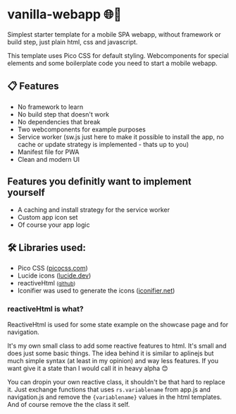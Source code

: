 # vanilla-webapp 🌐📱

Simplest starter template for a mobile SPA webapp, without framework or build step, just plain html, css and javascript.

This template uses Pico CSS for default styling. Webcomponents for special elements and some boilerplate code you need to start a mobile webapp.

## 📋 Features
- No framework to learn
- No build step that doesn't work
- No dependencies that break
- Two webcomponents for example purposes
- Service worker (sw.js just here to make it possible to install the app, no cache or update strategy is implemented - thats up to you)
- Manifest file for PWA
- Clean and modern UI

## Features you definitly want to implement yourself 
- A caching and install strategy for the service worker
- Custom app icon set
- Of course your app logic

## 🛠️ Libraries used:
- Pico CSS (<a href="https://picocss.com/">picocss.com</a>)
- Lucide icons (<a href="https://lucide.dev/">lucide.dev</a>)
- reactiveHtml <small>(<a href="https://github.com/mike-tuxedo/reactiveHtml">github</a>)</small>
- Iconifier was used to generate the icons (<a href="https://iconifier.net/">iconifier.net</a>)


### reactiveHtml is what?
ReactiveHtml is used for some state example on the showcase page and for navigation.

It's my own small class to add some reactive features to html. It's small and does just some basic things. The idea behind it is similar to aplinejs but much simple syntax (at least in my opinion) and way less features. If you want give it a state than I would call it in heavy alpha 😊

You can dropin your own reactive class, it shouldn't be that hard to replace it. Just exchange functions that uses `rs.variablename` from app.js and navigation.js and remove the `{variablename}` values in the html templates. And of course remove the the class it self.
